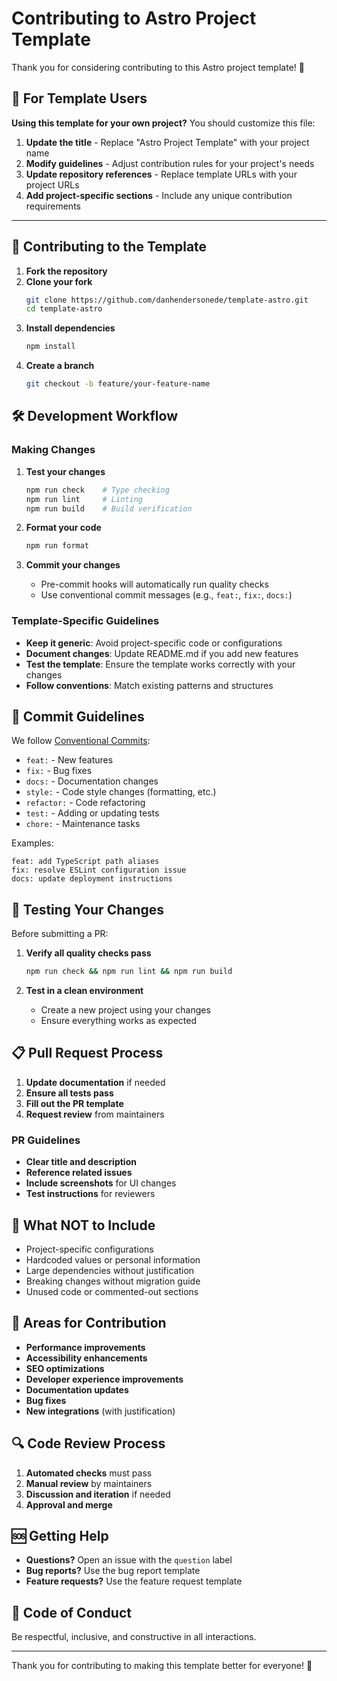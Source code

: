 # Contributing to Astro Project Template

Thank you for considering contributing to this Astro project template! 🎉

## 📝 For Template Users

**Using this template for your own project?** You should customize this file:

1. **Update the title** - Replace "Astro Project Template" with your project name
2. **Modify guidelines** - Adjust contribution rules for your project's needs
3. **Update repository references** - Replace template URLs with your project URLs
4. **Add project-specific sections** - Include any unique contribution requirements

---

## 🚀 Contributing to the Template

1. **Fork the repository**
2. **Clone your fork**
   ```bash
   git clone https://github.com/danhendersonede/template-astro.git
   cd template-astro
   ```
3. **Install dependencies**
   ```bash
   npm install
   ```
4. **Create a branch**
   ```bash
   git checkout -b feature/your-feature-name
   ```

## 🛠️ Development Workflow

### Making Changes

1. **Test your changes**

   ```bash
   npm run check    # Type checking
   npm run lint     # Linting
   npm run build    # Build verification
   ```

2. **Format your code**

   ```bash
   npm run format
   ```

3. **Commit your changes**
   - Pre-commit hooks will automatically run quality checks
   - Use conventional commit messages (e.g., `feat:`, `fix:`, `docs:`)

### Template-Specific Guidelines

- **Keep it generic**: Avoid project-specific code or configurations
- **Document changes**: Update README.md if you add new features
- **Test the template**: Ensure the template works correctly with your changes
- **Follow conventions**: Match existing patterns and structures

## 📝 Commit Guidelines

We follow [Conventional Commits](https://www.conventionalcommits.org/):

- `feat:` - New features
- `fix:` - Bug fixes
- `docs:` - Documentation changes
- `style:` - Code style changes (formatting, etc.)
- `refactor:` - Code refactoring
- `test:` - Adding or updating tests
- `chore:` - Maintenance tasks

Examples:

```
feat: add TypeScript path aliases
fix: resolve ESLint configuration issue
docs: update deployment instructions
```

## 🧪 Testing Your Changes

Before submitting a PR:

1. **Verify all quality checks pass**

   ```bash
   npm run check && npm run lint && npm run build
   ```

2. **Test in a clean environment**
   - Create a new project using your changes
   - Ensure everything works as expected

## 📋 Pull Request Process

1. **Update documentation** if needed
2. **Ensure all tests pass**
3. **Fill out the PR template**
4. **Request review** from maintainers

### PR Guidelines

- **Clear title and description**
- **Reference related issues**
- **Include screenshots** for UI changes
- **Test instructions** for reviewers

## 🚫 What NOT to Include

- Project-specific configurations
- Hardcoded values or personal information
- Large dependencies without justification
- Breaking changes without migration guide
- Unused code or commented-out sections

## 🎯 Areas for Contribution

- **Performance improvements**
- **Accessibility enhancements**
- **SEO optimizations**
- **Developer experience improvements**
- **Documentation updates**
- **Bug fixes**
- **New integrations** (with justification)

## 🔍 Code Review Process

1. **Automated checks** must pass
2. **Manual review** by maintainers
3. **Discussion and iteration** if needed
4. **Approval and merge**

## 🆘 Getting Help

- **Questions?** Open an issue with the `question` label
- **Bug reports?** Use the bug report template
- **Feature requests?** Use the feature request template

## 📜 Code of Conduct

Be respectful, inclusive, and constructive in all interactions.

---

Thank you for contributing to making this template better for everyone! 🙏
